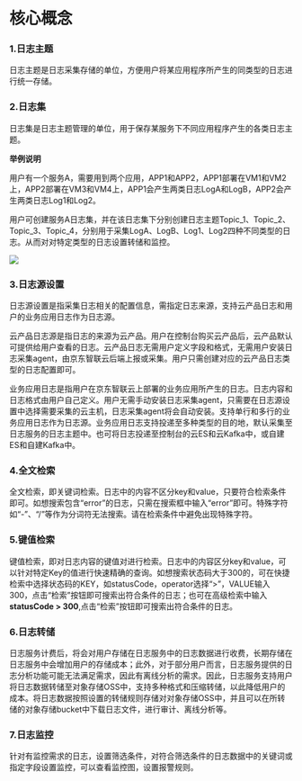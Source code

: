 # 核心概念

### 1.日志主题 

日志主题是日志采集存储的单位，方便用户将某应用程序所产生的同类型的日志进行统一存储。 

### 2.日志集

日志集是日志主题管理的单位，用于保存某服务下不同应用程序产生的各类日志主题。  

**举例说明**

用户有一个服务A，需要用到两个应用，APP1和APP2，APP1部署在VM1和VM2上，APP2部署在VM3和VM4上，APP1会产生两类日志LogA和LogB，APP2会产生两类日志Log1和Log2。

用户可创建服务A日志集，并在该日志集下分别创建日志主题Topic_1、Topic_2、Topic_3、Topic_4，分别用于采集LogA、LogB、Log1、Log2四种不同类型的日志。从而对对特定类型的日志设置转储和监控。

![](https://raw.githubusercontent.com/jdcloudcom/cn/zhangwenjie-only/image/LogService/Introduction/logset%26logtopic.jpg)

### 3.日志源设置

日志源设置是指采集日志相关的配置信息，需指定日志来源，支持云产品日志和用户的业务应用日志作为日志源。

云产品日志源是指日志的来源为云产品。用户在控制台购买云产品后，云产品默认可提供给用户查看的日志。云产品日志无需用户定义字段和格式，无需用户安装日志采集agent，由京东智联云后端上报或采集。用户只需创建对应的云产品日志类型的日志配置即可。

业务应用日志是指用户在京东智联云上部署的业务应用所产生的日志。日志内容和日志格式由用户自己定义。用户无需手动安装日志采集agent，只需要在日志源设置中选择需要采集的云主机，日志采集agent将会自动安装。支持单行和多行的业务应用日志作为日志源。业务应用日志支持投递至多种类型的目的地，默认采集至日志服务的日志主题中。也可将日志投递至控制台的云ES和云Kafka中，或自建ES和自建Kafka中。

### 4.全文检索

全文检索，即关键词检索。日志中的内容不区分key和value，只要符合检索条件即可。如想搜索包含“error”的日志，只需在搜索框中输入“error”即可。特殊字符如“-”、“/”等作为分词符无法搜索。请在检索条件中避免出现特殊字符。

### 5.键值检索 

键值检索，即对日志内容的键值对进行检索。日志中的内容区分key和value，可以针对特定Key的值进行快速精确的查询。如想搜索状态码大于300的，可在快捷检索中选择状态码的KEY，如statusCode，operator选择“>”，VALUE输入300，点击“检索”按钮即可搜索出符合条件的日志；也可在高级检索中输入**statusCode > 300**,点击“检索”按钮即可搜索出符合条件的日志。

### 6.日志转储

日志服务计费后，将会对用户存储在日志服务中的日志数据进行收费，长期存储在日志服务中会增加用户的存储成本；此外，对于部分用户而言，日志服务提供的日志分析功能可能无法满足需求，因此有离线分析的需求。因此，日志服务支持用户将日志数据转储至对象存储OSS中，支持多种格式和压缩转储，以此降低用户的成本。将日志数据按照设置的转储规则存储对对象存储OSS中，并且可以在所转储的对象存储bucket中下载日志文件，进行审计、离线分析等。

### 7.日志监控

针对有监控需求的日志，设置筛选条件，对符合筛选条件的日志数据中的关键词或指定字段设置监控，可以查看监控图，设置报警规则。
